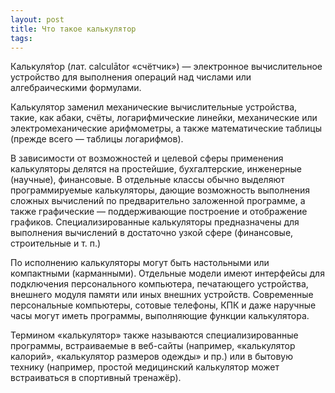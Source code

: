 ```yaml
---
layout: post
title: Что такое калькулятор
tags: 
---
```



Калькуля́тор (лат. calculātor «счётчик») — электронное вычислительное устройство для выполнения операций над числами или алгебраическими формулами.

Калькулятор заменил механические вычислительные устройства, такие, как абаки, счёты, логарифмические линейки, механические или электромеханические арифмометры, а также математические таблицы (прежде всего — таблицы логарифмов).

В зависимости от возможностей и целевой сферы применения калькуляторы делятся на простейшие, бухгалтерские, инженерные (научные), финансовые. В отдельные классы обычно выделяют программируемые калькуляторы, дающие возможность выполнения сложных вычислений по предварительно заложенной программе, а также графические — поддерживающие построение и отображение графиков. Специализированные калькуляторы предназначены для выполнения вычислений в достаточно узкой сфере (финансовые, строительные и т. п.)

По исполнению калькуляторы могут быть настольными или компактными (карманными). Отдельные модели имеют интерфейсы для подключения персонального компьютера, печатающего устройства, внешнего модуля памяти или иных внешних устройств. Современные персональные компьютеры, сотовые телефоны, КПК и даже наручные часы могут иметь программы, выполняющие функции калькулятора.

Термином «калькулятор» также называются специализированные программы, встраиваемые в веб-сайты (например, «калькулятор калорий», «калькулятор размеров одежды» и пр.) или в бытовую технику (например, простой медицинский калькулятор может встраиваться в спортивный тренажёр).



